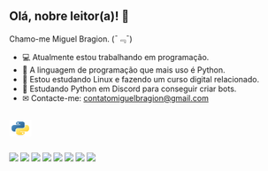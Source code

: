 ## Olá, nobre leitor(a)! 👋
Chamo-me Miguel Bragion. (ˉ﹃ˉ)

- 💻 Atualmente estou trabalhando em programação.
- 🐍 A linguagem de programação que mais uso é Python.
- 🐧 Estou estudando Linux e fazendo um curso digital relacionado.
- 🤖 Estudando Python em Discord para conseguir criar bots.
- ✉ Contacte-me: contatomiguelbragion@gmail.com


<div style="display: inline_block"><br>
  <img align="center" alt="Rafa-Python" height="30" width="40" src="https://raw.githubusercontent.com/devicons/devicon/master/icons/python/python-original.svg">
</div>

  ##
 
<div> 
  <a href="https://www.youtube.com/@MiguelBragion" target="_blank"><img src="https://img.shields.io/badge/YouTube-FF0000?style=for-the-badge&logo=youtube&logoColor=white" target="_blank"></a>
  <a href="https://www.instagram.com/miguel_bragion/" target="_blank"><img src="https://img.shields.io/badge/-Instagram-%23E4405F?style=for-the-badge&logo=instagram&logoColor=white" target="_blank"></a>
  <a href="https://www.threads.net/@miguel_bragion" target="_blank"><img src="https://img.shields.io/badge/-Threads-%23333?style=for-the-badge&logo=Threads&logoColor=white" target="_blank"></a>
 	<a href="https://www.twitch.tv/miguel_bragion" target="_blank"><img src="https://img.shields.io/badge/Twitch-9146FF?style=for-the-badge&logo=twitch&logoColor=white" target="_blank"></a>
 <a href="https://www.reddit.com/user/Miguel_Bragion/" target="_blank"><img src="https://img.shields.io/badge/Reddit-FF0000?style=for-the-badge&logo=reddit&logoColor=white" target="_blank"></a> 
  <a href = "https://x.com/MiguelBragion"><img src="https://img.shields.io/badge/-X-%23333?style=for-the-badge&logo=X&logoColor=white" target="_blank"></a>
  <a href = "https://open.spotify.com/user/31hah7htnfcaaznmiatcz3rdh4v4"><img src="https://img.shields.io/badge/-Spotify-%E4D00A5?style=for-the-badge&logo=Spotify&logoColor=white" target="_blank"></a>
  <a href="https://steamcommunity.com/id/miguel_bragion/" target="_blank"><img src="https://img.shields.io/badge/-Steam-%230077B5?style=for-the-badge&logo=Steam&logoColor=white" target="_blank"></a> 
  
</div>
